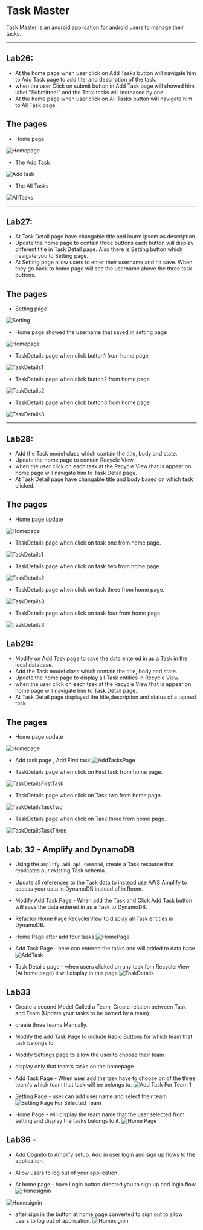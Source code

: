 # Task Master
Task Master is an android application for android users to manage their tasks. 

--------
## Lab26:
* At the home page when user click on Add Tasks button will navigate him to Add Task page to add titel and description of the task.
* when the user Click on submit button in Add Task page will showed him label "Submitted!" and the Total tasks will increased by one.  
* At the home page when user click on All Tasks button will navigate him to All Task page.


## The pages

* Home page

![Homepage](screenshots/Homepage.png)


* The Add Task

![AddTask](screenshots/addTask.png)


* The All Tasks

![AllTasks](screenshots/AllTasks.png)

------
## Lab27:
* At Task Detail page have changable title and lourm ipsom as description.
* Update the home page to contain three buttons each button will display different title in Task Detail page. Also there is Setting button which navigate you to Setting page.
* At Setting page allow users to enter their username and hit save. When they go back to home page will see the username  above the three task buttons.
## The pages

* Setting page

![Setting](screenshots/Setting.png)

* Home page showed the username that saved in setting page

![Homepage](screenshots/Homepage2.png)


* TaskDetails page when click button1 from home page

![TaskDetails1](screenshots/task1.png)


* TaskDetails page when click button2 from home page

![TaskDetails2](screenshots/task2.png)

* TaskDetails page when click button3 from home page

![TaskDetails3](screenshots/task3.png)

----------

## Lab28:
* Add the Task model class which contain the title, body and state.
* Update the home page to contain  Recycle View.
* when the user click on each task at the Recycle View that is appear on home page will navigate him to Task Detail page. 
* At Task Detail page have changable title and body based on which task clicked.

## The pages
*  Home page update

![Homepage](screenshots/HomePage3.png)


* TaskDetails page when click on task one from home page.

![TaskDetails1](screenshots/1.png)


* TaskDetails page when click on task two from home page.

![TaskDetails2](screenshots/2.png)

* TaskDetails page when click on task three from home page.

![TaskDetails3](screenshots/3.png)

* TaskDetails page when click on task four from home page.

![TaskDetails3](screenshots/4.png)


## Lab29:
* Modify on Add Task page to save the data entered in as a Task in the local database.
* Add the Task model class which contain the title, body and state.
* Update the home page to display  all Task entities in Recycle View.
* when the user click on each task at the Recycle View that is appear on home page will navigate him to Task Detail page. 
* At Task Detail page displayed the title,description and status of a tapped task.

## The pages
*  Home page update

![Homepage](screenshots/UpdateHomePage.png)

* Add task page , Add First task
![AddTasksPage](screenshots/AddTasksPage.png)

* TaskDetails page when click on First task from home page.

![TaskDetailsFirstTask](screenshots/TaskDetailsFirstTask.png)


* TaskDetails page when click on Task two from home page.

![TaskDetailsTaskTwo](screenshots/TaskDetailsTaskTwo.png)

* TaskDetails page when click on Task three from home page.

![TaskDetailsTaskThree](screenshots/TaskDetailsTaskThree.png)

## Lab: 32 - Amplify and DynamoDB
* Using the `amplify add api command`, create a Task resource that replicates our existing Task schema.
* Update all references to the Task data to instead use AWS Amplify to access your data in DynamoDB instead of in Room.
* Modify Add Task Page - When add the Task and Click Add Task button will save the data entered in as a Task to DynamoDB.
* Refactor Home Page RecyclerView to display all Task entities in DynamoDB.

* Home Page after add four tasks
![HomePage](screenshots/HomePage_32.png)

* Add Task Page - here can entered the tasks and will added to data base.
![AddTask](screenshots/AddTask_32.png)

* Task Details page - when users clicked on any task fom RecyclerView (At home page) it will display in this page
![TaskDetails](screenshots/TaskDetails_32.png)


## Lab33
* Create a second Model Called a Team, Create relation between Task and Team (Update your tasks to be owned by a team).
* create three teams  Manually.
* Modify the add Task Page to include Radio Buttons for which team that task belongs to.
* Modify Settings page to allow the user to choose their team
* display only that team’s tasks on the homepage.

* Add Task Page - When user add the task have to choose on of the three team's which team that task will be belongs to.
![Add Task For Team 1](screenshots/AddTaskForTeam1.png)

* Setting Page - user can add user name and select their team .
 ![Setting Page For Selected Team](screenshots/SettingPageForSelectedTeam.png)

* Home Page - will display the team name that the user selected from setting and display the tasks belongs to it.
![Home Page](screenshots/HomePageTeam1.png)


## Lab36 -
* Add Cognito to Amplify setup. Add in user login and sign up flows to the application.
* Allow users to log out of your application.

* At home page - have Login button directed you to sign up and login flow 
![Homesignin](screenshots/Homesignin.png)

![Homesignin](screenshots/signinpage.png)

* after sign in the button at home page converted to sign out to allow users to log out of application.
![Homesignin](screenshots/signout.png)








































